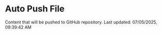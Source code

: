# Auto Push File

Content that will be pushed to GitHub repository.
Last updated: 07/05/2025, 09:39:42 AM